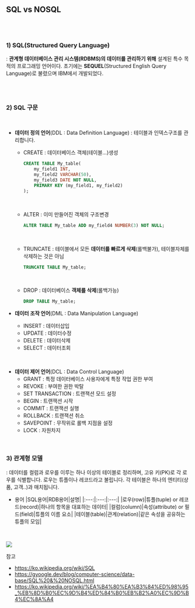 ## SQL vs NOSQL
</br></br>

### 1) SQL(Structured Query Language)
: **관계형 데이터베이스 관리 시스템(RDBMS)의 데이터를 관리하기 위해** 설계된 특수 목적의 프로그래밍 언어이다. 초기에는 **SEQUEL**(Structured English Query Language)로 불렸으며 IBM에서 개발되었다. 

</br></br>

### 2) SQL 구문
</br>

- **데이터 정의 언어**(DDL : Data Definition Language)
  : 테이블과 인덱스구조를 관리합니다. 
  </br>

  - CREATE : 데이터베이스 객체(테이블...)생성
    ``` sql
    CREATE TABLE My_table(
        my_field1 INT,
        my_field2 VARCHAR(50),
        my_field3 DATE NOT NULL,
        PRIMARY KEY (my_field1, my_field2)
    );
    ```
    </br>
  - ALTER : 이미 만들어진 객체의 구조변경
    ``` sql
    ALTER TABLE My_table ADD my_field4 NUMBER(3) NOT NULL;
    ```
    </br>
  - TRUNCATE : 테이블에서 모든 **데이터를 빠르게 삭제**(롤백불가), 테이블자체를 삭제하는 것은 아님
  
    ```sql
    TRUNCATE TABLE My_table;
    ```
    </br>
  - DROP : 데이터베이스 **객체를 삭제**(롤백가능)
    ```sql
    DROP TABLE My_table;
    ```

- **데이터 조작 언어**(DML : Data Manipulation Language)
  - INSERT : 데이터삽입
  - UPDATE : 데이터수정
  - DELETE : 데이터삭제
  - SELECT : 데이터조회

</br>

- **데이터 제어 언어**(DCL : Data Control Language)
  - GRANT : 특정 데이터베이스 사용자에게 특정 작업 권한 부여
  - REVOKE : 부여한 권한 박탈
  - SET TRANSACTION : 트랜잭션 모드 설정
  - BEGIN : 트랜잭션 시작
  - COMMIT : 트랜잭션 실행
  - ROLLBACK : 트랜잭션 취소
  - SAVEPOINT : 무작위로 롤백 지점을 설정
  - LOCK : 자원차지 
  

</br>

### 3) 관계형 모델
: 데이터를 컬럼과 로우를 이루는 하나 이상의 테이블로 정리하며, 고유 키(PK)로 각 로우를 식별합니다. 로우는 튜플이나 레코드라고 불립니다. 각 테이블은 하나의 엔티티(상품, 고객..)과 매치됩니다. 

  -  용어
      |SQL용어|RDB용어|설명|
      |:---:|:---:|:---:|
      |로우(row)|튜플(tuple) or 레코드(record)|하나의 항목을 대표하는 데이터|
      |컬럼(column)|속성(attribute) or 필드(field)|튜플의 이름 요소|
      |테이블(table)|관계(relation)|같은 속성을 공유하는 튜플의 모임|

      </br>

![](https://upload.wikimedia.org/wikipedia/commons/thumb/7/7c/Relational_database_terms.svg/700px-Relational_database_terms.svg.png)
    

참고
- https://ko.wikipedia.org/wiki/SQL
- https://gyoogle.dev/blog/computer-science/data-base/SQL%20&%20NOSQL.html
- https://ko.wikipedia.org/wiki/%EA%B4%80%EA%B3%84%ED%98%95_%EB%8D%B0%EC%9D%B4%ED%84%B0%EB%B2%A0%EC%9D%B4%EC%8A%A4
  